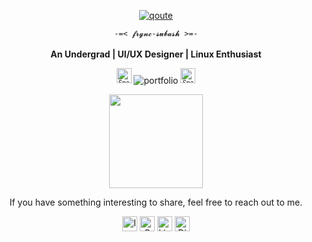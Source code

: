 <!-- [![Typing SVG](https://readme-typing-svg.herokuapp.com/?color=00bfbf&size=35&center=true&vCenter=true&width=1200&duration=1400&lines=Hi+%26;+welcome;I'm+Subash;)](https://git.io/typing-svg) -->

<p align="center">
  <a href="https://fontmeme.com/pixel-fonts/">
    <img src="https://fontmeme.com/permalink/251015/ffe011ca0e1d7433ce434ce5370b1341.png" alt="qoute" border="0">
  </a>
</p>

<p align="center">
  <code>-=< 𝓯𝓻𝓰𝓷𝓬-𝓼𝓾𝓫𝓪𝓼𝓱 >=-</code>
  <br> <br>
  <b>An Undergrad | UI/UX Designer | Linux Enthusiast</b>
</p>

<p align="center">
  <sub><sup><img src="https://raw.githubusercontent.com/Tarikul-Islam-Anik/Telegram-Animated-Emojis/main/Activity/Sparkles.webp" alt="Sparkles" width="24" height="24"/></sup></sub>
  <a href="https://subashlamatamang.com.np" target="_blank" style="text-decoration:none">
    <img src="https://img.shields.io/badge/portfolio-000000?style=for-the-badge&logoColor=D9E0EE" alt="portfolio">
  </a>
  <sub><sup><img src="https://raw.githubusercontent.com/Tarikul-Islam-Anik/Telegram-Animated-Emojis/main/Activity/Sparkles.webp" alt="Sparkles" width="24" height="24"/></sup></sub>
</p>

<p align="center">
  <img src="https://github-readme-stats.vercel.app/api/top-langs/?username=frgnc-subash&layout=compact&langs_count=6&theme=radical&title_color=00bfbf&text_color=ffffff&bg_color=000000&hide_border=true" height="150" />
</p>

<p align="center"> If you have something interesting to share, feel free to reach out to me.</p>

<p align="center">
  <a href="https://www.instagram.com/frgnc.subash" target="_blank" style="text-decoration:none">
    <img src="https://img.shields.io/badge/Instagram-000000?style=for-the-badge&logoColor=000000" height="24" alt="Instagram"/>
  </a>
  <a href="mailto:axosis.social357@gmail.com" target="_blank" style="text-decoration:none">
    <img src="https://img.shields.io/badge/Gmail-000000?style=for-the-badge&logoColor=000000" height="24" alt="Gmail"/>
  </a>
  <a href="https://www.linkedin.com/in/subash-lama-tamang-89257a320/" target="_blank" style="text-decoration:none">
    <img src="https://img.shields.io/badge/LinkedIn-000000?style=for-the-badge&logoColor=000000" height="24" alt="LinkedIn"/>
  </a>
  <a href="https://discord.com/users/1089508028602122270" target="_blank" style="text-decoration:none">
    <img src="https://img.shields.io/badge/Discord-000000?style=for-the-badge&logoColor=000000" height="24" alt="Discord"/>
  </a>
</p>

<!-- <p align="center">
  <img src="https://raw.githubusercontent.com/frgnc-subash/frgnc-subash/output/snake.svg" alt="Snake animation"/>
</p> -->
